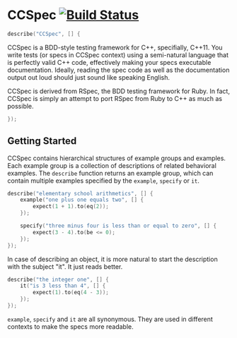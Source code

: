 # CCSpec [![Build Status](https://travis-ci.org/zhangsu/ccspec.svg?branch=master)](https://travis-ci.org/zhangsu/ccspec)

```c++
describe("CCSpec", [] {
```

CCSpec is a BDD-style testing framework for C++, specifially, C++11. You write
tests (or specs in CCSpec context) using a semi-natural language that is
perfectly valid C++ code, effectively making your specs executable
documentation. Ideally, reading the spec code as well as the documentation
output out loud should just sound like speaking English.

CCSpec is derived from RSpec, the BDD testing framework for Ruby. In fact,
CCSpec is simply an attempt to port RSpec from Ruby to C++ as much as possible.

```c++
});
```

## Getting Started
CCSpec contains hierarchical structures of example groups and examples. Each
example group is a collection of descriptions of related behavioral examples.
The `describe` function returns an example group, which can contain multiple
examples specified by the `example`, `specify` or `it`.

```c++
describe("elementary school arithmetics", [] {
    example("one plus one equals two", [] {
        expect(1 + 1).to(eq(2));
    });

    specify("three minus four is less than or equal to zero", [] {
        expect(3 - 4).to(be <= 0);
    });
});
```

In case of describing an object, it is more natural to start the description
with the subject "it". It just reads better.

```c++
describe("the integer one", [] {
    it("is 3 less than 4", [] {
        expect(1).to(eq(4 - 3));
    });
});
```

`example`, `specify` and `it` are all synonymous. They are used in different
contexts to make the specs more readable.
